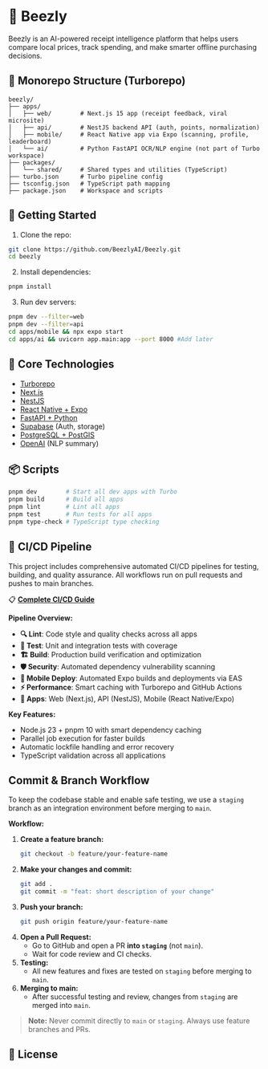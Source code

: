 # 🐝 Beezly

Beezly is an AI-powered receipt intelligence platform that helps users compare local prices, track spending, and make smarter offline purchasing decisions.

## 🧱 Monorepo Structure (Turborepo)

```
beezly/
├── apps/
│   ├── web/        # Next.js 15 app (receipt feedback, viral microsite)
│   ├── api/        # NestJS backend API (auth, points, normalization)
│   ├── mobile/     # React Native app via Expo (scanning, profile, leaderboard)
│   └── ai/         # Python FastAPI OCR/NLP engine (not part of Turbo workspace)
├── packages/
│   └── shared/     # Shared types and utilities (TypeScript)
├── turbo.json      # Turbo pipeline config
├── tsconfig.json   # TypeScript path mapping
├── package.json    # Workspace and scripts
```

## 🚀 Getting Started

1. Clone the repo:
```bash
git clone https://github.com/BeezlyAI/Beezly.git
cd beezly
```

2. Install dependencies:
```bash
pnpm install
```

3. Run dev servers:
```bash
pnpm dev --filter=web
pnpm dev --filter=api
cd apps/mobile && npx expo start
cd apps/ai && uvicorn app.main:app --port 8000 #Add later
```

## 🧠 Core Technologies

- [Turborepo](https://turbo.build/repo)
- [Next.js](https://nextjs.org/)
- [NestJS](https://nestjs.com/)
- [React Native + Expo](https://expo.dev/)
- [FastAPI + Python](https://fastapi.tiangolo.com/)
- [Supabase](https://supabase.com/) (Auth, storage)
- [PostgreSQL + PostGIS](https://postgis.net/)
- [OpenAI](https://openai.com/) (NLP summary)

## 📦 Scripts

```bash
pnpm dev        # Start all dev apps with Turbo
pnpm build      # Build all apps
pnpm lint       # Lint all apps
pnpm test       # Run tests for all apps
pnpm type-check # TypeScript type checking
```

## 🧪 CI/CD Pipeline

This project includes comprehensive automated CI/CD pipelines for testing, building, and quality assurance. All workflows run on pull requests and pushes to main branches.

📋 **[Complete CI/CD Guide](.github/workflows/deploy.md)**

**Pipeline Overview:**
- **🔍 Lint**: Code style and quality checks across all apps
- **🧪 Test**: Unit and integration tests with coverage
- **🏗️ Build**: Production build verification and optimization
- **🛡️ Security**: Automated dependency vulnerability scanning
- **📱 Mobile Deploy**: Automated Expo builds and deployments via EAS
- **⚡ Performance**: Smart caching with Turborepo and GitHub Actions
- **📱 Apps**: Web (Next.js), API (NestJS), Mobile (React Native/Expo)

**Key Features:**
- Node.js 23 + pnpm 10 with smart dependency caching
- Parallel job execution for faster builds
- Automatic lockfile handling and error recovery
- TypeScript validation across all applications

## Commit & Branch Workflow

To keep the codebase stable and enable safe testing, we use a `staging` branch as an integration environment before merging to `main`.

**Workflow:**

1. **Create a feature branch:**
   ```bash
   git checkout -b feature/your-feature-name
   ```
2. **Make your changes and commit:**
   ```bash
   git add .
   git commit -m "feat: short description of your change"
   ```
3. **Push your branch:**
   ```bash
   git push origin feature/your-feature-name
   ```
4. **Open a Pull Request:**
   - Go to GitHub and open a PR **into `staging`** (not `main`).
   - Wait for code review and CI checks.
5. **Testing:**
   - All new features and fixes are tested on `staging` before merging to `main`.
6. **Merging to main:**
   - After successful testing and review, changes from `staging` are merged into `main`.

> **Note:** Never commit directly to `main` or `staging`. Always use feature branches and PRs.

## 📄 License
